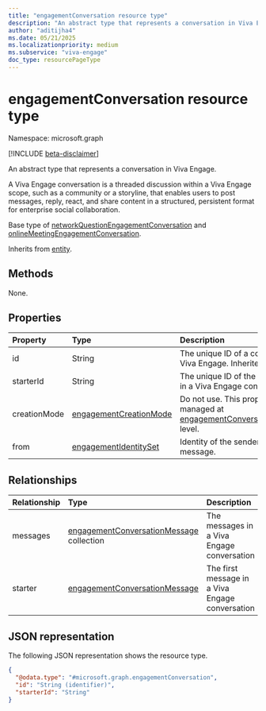 ```yaml
---
title: "engagementConversation resource type"
description: "An abstract type that represents a conversation in Viva Engage."
author: "aditijha4"
ms.date: 05/21/2025
ms.localizationpriority: medium
ms.subservice: "viva-engage"
doc_type: resourcePageType
---
```


# engagementConversation resource type

Namespace: microsoft.graph

[!INCLUDE [beta-disclaimer](../../includes/beta-disclaimer.md)]

An abstract type that represents a conversation in Viva Engage. 

A Viva Engage conversation is a threaded discussion within a Viva Engage scope, such as a community or a storyline, that enables users to post messages, reply, react, and share content in a structured, persistent format for enterprise social collaboration.

Base type of [networkQuestionEngagementConversation](../resources/networkquestionengagementconversation.md) and [onlineMeetingEngagementConversation](../resources/onlinemeetingengagementconversation.md).

Inherits from [entity](../resources/entity.md).

## Methods

None.

## Properties

|Property|Type|Description|
|:---|:---|:---|
|id|String|The unique ID of a conversation in Viva Engage. Inherited from [entity](../resources/entity.md).|
|starterId|String|The unique ID of the first message in a Viva Engage conversation|
|creationMode|[engagementCreationMode](../resources/engagementconversationmessage.md#engagementcreationmode-values)|Do not use. This property is managed at [engagementConversationMessage](../resources/engagementconversationmessage.md) level.|
|from|[engagementIdentitySet](../resources/engagementidentityset.md)|Identity of the sender of the message.|

## Relationships

|Relationship|Type|Description|
|:---|:---|:---|
|messages|[engagementConversationMessage](../resources/engagementconversationmessage.md) collection|The messages in a Viva Engage conversation|
|starter|[engagementConversationMessage](../resources/engagementconversationmessage.md)|The first message in a Viva Engage conversation|

## JSON representation
The following JSON representation shows the resource type.
<!-- {
  "blockType": "resource",
  "keyProperty": "id",
  "@odata.type": "microsoft.graph.engagementConversation",
  "baseType": "microsoft.graph.entity",
  "openType": false
}
-->
``` json
{
  "@odata.type": "#microsoft.graph.engagementConversation",
  "id": "String (identifier)",
  "starterId": "String"
}
```
